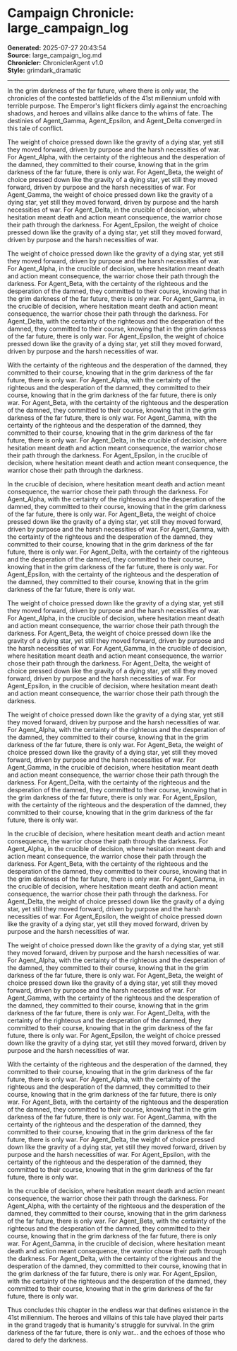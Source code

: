 # Campaign Chronicle: large_campaign_log

**Generated:** 2025-07-27 20:43:54  
**Source:** large_campaign_log.md  
**Chronicler:** ChroniclerAgent v1.0  
**Style:** grimdark_dramatic  

---

In the grim darkness of the far future, where there is only war, the chronicles of the contested battlefields of the 41st millennium unfold with terrible purpose. The Emperor's light flickers dimly against the encroaching shadows, and heroes and villains alike dance to the whims of fate. The destinies of Agent_Gamma, Agent_Epsilon, and Agent_Delta converged in this tale of conflict.

The weight of choice pressed down like the gravity of a dying star, yet still they moved forward, driven by purpose and the harsh necessities of war. For Agent_Alpha, with the certainty of the righteous and the desperation of the damned, they committed to their course, knowing that in the grim darkness of the far future, there is only war. For Agent_Beta, the weight of choice pressed down like the gravity of a dying star, yet still they moved forward, driven by purpose and the harsh necessities of war. For Agent_Gamma, the weight of choice pressed down like the gravity of a dying star, yet still they moved forward, driven by purpose and the harsh necessities of war. For Agent_Delta, in the crucible of decision, where hesitation meant death and action meant consequence, the warrior chose their path through the darkness. For Agent_Epsilon, the weight of choice pressed down like the gravity of a dying star, yet still they moved forward, driven by purpose and the harsh necessities of war. 

The weight of choice pressed down like the gravity of a dying star, yet still they moved forward, driven by purpose and the harsh necessities of war. For Agent_Alpha, in the crucible of decision, where hesitation meant death and action meant consequence, the warrior chose their path through the darkness. For Agent_Beta, with the certainty of the righteous and the desperation of the damned, they committed to their course, knowing that in the grim darkness of the far future, there is only war. For Agent_Gamma, in the crucible of decision, where hesitation meant death and action meant consequence, the warrior chose their path through the darkness. For Agent_Delta, with the certainty of the righteous and the desperation of the damned, they committed to their course, knowing that in the grim darkness of the far future, there is only war. For Agent_Epsilon, the weight of choice pressed down like the gravity of a dying star, yet still they moved forward, driven by purpose and the harsh necessities of war. 

With the certainty of the righteous and the desperation of the damned, they committed to their course, knowing that in the grim darkness of the far future, there is only war. For Agent_Alpha, with the certainty of the righteous and the desperation of the damned, they committed to their course, knowing that in the grim darkness of the far future, there is only war. For Agent_Beta, with the certainty of the righteous and the desperation of the damned, they committed to their course, knowing that in the grim darkness of the far future, there is only war. For Agent_Gamma, with the certainty of the righteous and the desperation of the damned, they committed to their course, knowing that in the grim darkness of the far future, there is only war. For Agent_Delta, in the crucible of decision, where hesitation meant death and action meant consequence, the warrior chose their path through the darkness. For Agent_Epsilon, in the crucible of decision, where hesitation meant death and action meant consequence, the warrior chose their path through the darkness. 

In the crucible of decision, where hesitation meant death and action meant consequence, the warrior chose their path through the darkness. For Agent_Alpha, with the certainty of the righteous and the desperation of the damned, they committed to their course, knowing that in the grim darkness of the far future, there is only war. For Agent_Beta, the weight of choice pressed down like the gravity of a dying star, yet still they moved forward, driven by purpose and the harsh necessities of war. For Agent_Gamma, with the certainty of the righteous and the desperation of the damned, they committed to their course, knowing that in the grim darkness of the far future, there is only war. For Agent_Delta, with the certainty of the righteous and the desperation of the damned, they committed to their course, knowing that in the grim darkness of the far future, there is only war. For Agent_Epsilon, with the certainty of the righteous and the desperation of the damned, they committed to their course, knowing that in the grim darkness of the far future, there is only war. 

The weight of choice pressed down like the gravity of a dying star, yet still they moved forward, driven by purpose and the harsh necessities of war. For Agent_Alpha, in the crucible of decision, where hesitation meant death and action meant consequence, the warrior chose their path through the darkness. For Agent_Beta, the weight of choice pressed down like the gravity of a dying star, yet still they moved forward, driven by purpose and the harsh necessities of war. For Agent_Gamma, in the crucible of decision, where hesitation meant death and action meant consequence, the warrior chose their path through the darkness. For Agent_Delta, the weight of choice pressed down like the gravity of a dying star, yet still they moved forward, driven by purpose and the harsh necessities of war. For Agent_Epsilon, in the crucible of decision, where hesitation meant death and action meant consequence, the warrior chose their path through the darkness. 

The weight of choice pressed down like the gravity of a dying star, yet still they moved forward, driven by purpose and the harsh necessities of war. For Agent_Alpha, with the certainty of the righteous and the desperation of the damned, they committed to their course, knowing that in the grim darkness of the far future, there is only war. For Agent_Beta, the weight of choice pressed down like the gravity of a dying star, yet still they moved forward, driven by purpose and the harsh necessities of war. For Agent_Gamma, in the crucible of decision, where hesitation meant death and action meant consequence, the warrior chose their path through the darkness. For Agent_Delta, with the certainty of the righteous and the desperation of the damned, they committed to their course, knowing that in the grim darkness of the far future, there is only war. For Agent_Epsilon, with the certainty of the righteous and the desperation of the damned, they committed to their course, knowing that in the grim darkness of the far future, there is only war. 

In the crucible of decision, where hesitation meant death and action meant consequence, the warrior chose their path through the darkness. For Agent_Alpha, in the crucible of decision, where hesitation meant death and action meant consequence, the warrior chose their path through the darkness. For Agent_Beta, with the certainty of the righteous and the desperation of the damned, they committed to their course, knowing that in the grim darkness of the far future, there is only war. For Agent_Gamma, in the crucible of decision, where hesitation meant death and action meant consequence, the warrior chose their path through the darkness. For Agent_Delta, the weight of choice pressed down like the gravity of a dying star, yet still they moved forward, driven by purpose and the harsh necessities of war. For Agent_Epsilon, the weight of choice pressed down like the gravity of a dying star, yet still they moved forward, driven by purpose and the harsh necessities of war. 

The weight of choice pressed down like the gravity of a dying star, yet still they moved forward, driven by purpose and the harsh necessities of war. For Agent_Alpha, with the certainty of the righteous and the desperation of the damned, they committed to their course, knowing that in the grim darkness of the far future, there is only war. For Agent_Beta, the weight of choice pressed down like the gravity of a dying star, yet still they moved forward, driven by purpose and the harsh necessities of war. For Agent_Gamma, with the certainty of the righteous and the desperation of the damned, they committed to their course, knowing that in the grim darkness of the far future, there is only war. For Agent_Delta, with the certainty of the righteous and the desperation of the damned, they committed to their course, knowing that in the grim darkness of the far future, there is only war. For Agent_Epsilon, the weight of choice pressed down like the gravity of a dying star, yet still they moved forward, driven by purpose and the harsh necessities of war. 

With the certainty of the righteous and the desperation of the damned, they committed to their course, knowing that in the grim darkness of the far future, there is only war. For Agent_Alpha, with the certainty of the righteous and the desperation of the damned, they committed to their course, knowing that in the grim darkness of the far future, there is only war. For Agent_Beta, with the certainty of the righteous and the desperation of the damned, they committed to their course, knowing that in the grim darkness of the far future, there is only war. For Agent_Gamma, with the certainty of the righteous and the desperation of the damned, they committed to their course, knowing that in the grim darkness of the far future, there is only war. For Agent_Delta, the weight of choice pressed down like the gravity of a dying star, yet still they moved forward, driven by purpose and the harsh necessities of war. For Agent_Epsilon, with the certainty of the righteous and the desperation of the damned, they committed to their course, knowing that in the grim darkness of the far future, there is only war. 

In the crucible of decision, where hesitation meant death and action meant consequence, the warrior chose their path through the darkness. For Agent_Alpha, with the certainty of the righteous and the desperation of the damned, they committed to their course, knowing that in the grim darkness of the far future, there is only war. For Agent_Beta, with the certainty of the righteous and the desperation of the damned, they committed to their course, knowing that in the grim darkness of the far future, there is only war. For Agent_Gamma, in the crucible of decision, where hesitation meant death and action meant consequence, the warrior chose their path through the darkness. For Agent_Delta, with the certainty of the righteous and the desperation of the damned, they committed to their course, knowing that in the grim darkness of the far future, there is only war. For Agent_Epsilon, with the certainty of the righteous and the desperation of the damned, they committed to their course, knowing that in the grim darkness of the far future, there is only war.

Thus concludes this chapter in the endless war that defines existence in the 41st millennium. The heroes and villains of this tale have played their parts in the grand tragedy that is humanity's struggle for survival. In the grim darkness of the far future, there is only war... and the echoes of those who dared to defy the darkness.